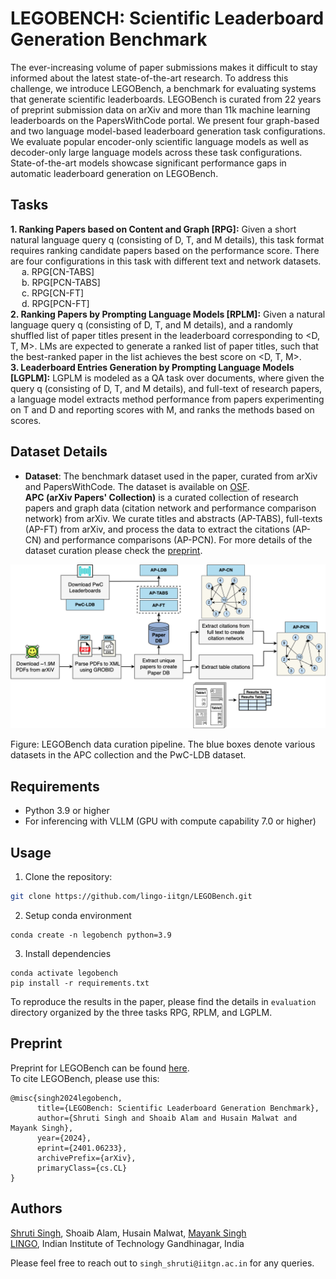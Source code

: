 # LEGOBENCH: Scientific Leaderboard Generation Benchmark  


The ever-increasing volume of paper submissions makes it difficult to stay informed about the latest state-of-the-art research. To address this challenge, we introduce LEGOBench, a benchmark for evaluating systems that generate scientific leaderboards. LEGOBench is curated from 22 years of preprint submission data on arXiv and more than 11k machine learning leaderboards on the PapersWithCode portal. We present four graph-based and two language model-based leaderboard generation task configurations. We evaluate popular encoder-only scientific language models as well as decoder-only large language models across these task configurations. State-of-the-art models showcase significant performance gaps in automatic leaderboard generation on LEGOBench.


## Tasks  

**1. Ranking Papers based on Content and Graph \[RPG\]:** Given a short natural language query q (consisting of D, T, and M details), this task format requires ranking candidate papers based on the performance score. There are four configurations in this task with different text and network datasets.  
&emsp; a. RPG\[CN-TABS\]  
&emsp; b. RPG\[PCN-TABS\]  
&emsp; c. RPG\[CN-FT\]  
&emsp; d. RPG\[PCN-FT\]  
**2. Ranking Papers by Prompting Language Models \[RPLM\]:** Given a natural language query q (consisting of D, T, and M details), and a randomly shuffled list of paper titles present in the leaderboard corresponding to <D, T, M>. LMs are expected to generate a ranked list of paper titles, such that the best-ranked paper in the list achieves the best score on <D, T, M>.  
**3. Leaderboard Entries Generation by Prompting Language Models \[LGPLM\]:** LGPLM is modeled as a QA task over documents, where given the query q (consisting of D, T, and M details), and full-text of research papers, a language model extracts method performance from papers experimenting on T and D and reporting scores with M, and ranks the methods based on scores.  


## Dataset Details  

- **Dataset**: The benchmark dataset used in the paper, curated from arXiv and PapersWithCode.
The dataset is available on [OSF](https://osf.io/9v2py/?view_only=6f91b0b510df498ba01595f8f278f94c).  
**APC (arXiv Papers' Collection)** is a curated collection of research papers and graph data (citation network and performance comparison network) from arXiv. We curate titles and abstracts (AP-TABS), full-texts (AP-FT) from arXiv, and process the data to extract the citations (AP-CN) and performance comparisons (AP-PCN).  For more details of the dataset curation please check the [preprint](https://arxiv.org/abs/2401.06233).

<img src="figures/curationpipeline.png" alt="LEGOBench data curation pipeline." width="800"/>  

Figure: LEGOBench data curation pipeline. The blue boxes denote various datasets in the APC collection and the PwC-LDB dataset.  


## Requirements

- Python 3.9 or higher
- For inferencing with VLLM (GPU with compute capability 7.0 or higher)  


## Usage

1. Clone the repository:  

```bash
git clone https://github.com/lingo-iitgn/LEGOBench.git 
```

2. Setup conda environment  
  
```
conda create -n legobench python=3.9
```

3. Install dependencies  

```
conda activate legobench  
pip install -r requirements.txt  
```

To reproduce the results in the paper, please find the details in  `evaluation` directory organized by the three tasks RPG, RPLM, and LGPLM.  


## Preprint
Preprint for LEGOBench can be found [here](https://arxiv.org/abs/2401.06233).  
To cite LEGOBench, please use this:
```
@misc{singh2024legobench,
      title={LEGOBench: Scientific Leaderboard Generation Benchmark}, 
      author={Shruti Singh and Shoaib Alam and Husain Malwat and Mayank Singh},
      year={2024},
      eprint={2401.06233},
      archivePrefix={arXiv},
      primaryClass={cs.CL}
}
```

## Authors  
[Shruti Singh](https://shruti-singh.github.io/), Shoaib Alam, Husain Malwat, [Mayank Singh](https://mayank4490.github.io/)  
[LINGO](https://lingo-iitgn.github.io/), Indian Institute of Technology Gandhinagar, India  

Please feel free to reach out to `singh_shruti@iitgn.ac.in` for any queries.
